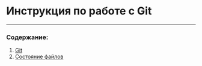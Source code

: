 # Инструкция по работе с Git

---

### Содержание:
1. [Git](./git.md)
2. [Состояние файлов](./gitfiles.md)